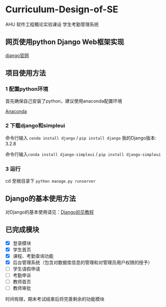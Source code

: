 # Curriculum-Design-of-SE
AHU 软件工程概论实验课设 学生考勤管理系统

## 网页使用python Django Web框架实现

[django官网](https://www.djangoproject.com/)

## 项目使用方法


### 1 配置python环境
首先确保自己安装了python，建议使用anaconda配置环境

[Anaconda](https://www.anaconda.com/)

### 2 下载django和simpleui
命令行输入 `conda install django` / `pip install django`
我的Django版本: 3.2.8

命令行输入`conda install django-simpleui` / `pip install django-simpleui`

### 3 运行
cd 至根目录下 `python manage.py runserver`

## Django的基本使用方法

对Django的基本使用请见：[Django初见教程](https://www.cnblogs.com/kumori/p/15962582.html)

## 已完成模块

- [x] 登录模块
- [x] 学生首页
- [x] 课程、考勤查询功能
- [x] 后台管理系统（包含对数据库信息的管理和对管理员用户权限的授予）
- [ ] 学生请假申请
- [ ] 考勤申诉
- [ ] 教师首页
- [ ] 教师审批

时间有限，期末考试结束后将完善剩余的功能模块
